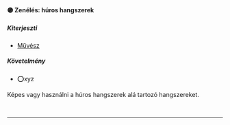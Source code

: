 #### 🟣 Zenélés: húros hangszerek

##### Kiterjeszti
- [Művész](../kepzettsegek/muvesz.md)

##### Követelmény
- ⭕xyz

Képes vagy használni a húros hangszerek alá tartozó hangszereket.

<br />

---
